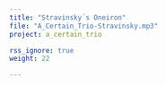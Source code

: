 ```yaml
---
title: "Stravinsky´s Oneiron"
file: "A_Certain_Trio-Stravinsky.mp3"
project: a_certain_trio

rss_ignore: true
weight: 22

---
```

